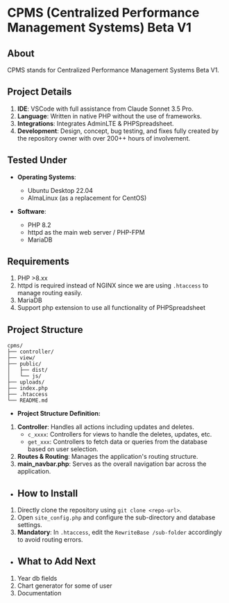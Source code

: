 # CPMS (Centralized Performance Management Systems) Beta V1

## About

CPMS stands for Centralized Performance Management Systems Beta V1.

## Project Details

1. **IDE**: VSCode with full assistance from Claude Sonnet 3.5 Pro.
2. **Language**: Written in native PHP without the use of frameworks.
3. **Integrations**: Integrates AdminLTE & PHPSpreadsheet.
4. **Development**: Design, concept, bug testing, and fixes fully created by the repository owner with over 200++ hours of involvement.

## Tested Under

- **Operating Systems**:
  - Ubuntu Desktop 22.04
  - AlmaLinux (as a replacement for CentOS)

- **Software**:
  - PHP 8.2
  - httpd as the main web server / PHP-FPM
  - MariaDB

## Requirements

1. PHP >8.xx
2. httpd is required instead of NGINX since we are using `.htaccess` to manage routing easily.
3. MariaDB
4. Support php extension to use all functionality of PHPSpreadsheet

## Project Structure

```
cpms/
├── controller/
├── view/
├── public/
│   ├── dist/
│   └── js/
├── uploads/
├── index.php
├── .htaccess
└── README.md
```

+ **Project Structure Definition:**
 
 1. **Controller**: Handles all actions including updates and deletes.
    - `c_xxxx`: Controllers for views to handle the deletes, updates, etc.
    - `get_xxx`: Controllers to fetch data or queries from the database based on user selection.
2. **Routes & Routing**: Manages the application's routing structure.
 3. **main_navbar.php**: Serves as the overall navigation bar across the application.
 
+ ## How to Install
 
1. Directly clone the repository using `git clone <repo-url>`.
2. Open `site_config.php` and configure the sub-directory and database settings.
3. **Mandatory**: In `.htaccess`, edit the `RewriteBase /sub-folder` accordingly to avoid routing errors.
 
+ ## What to Add Next
1. Year db fields
2. Chart generator for some of user 
3. Documentation



